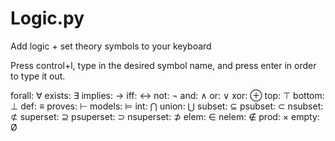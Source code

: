 # Logic.py
Add logic + set theory symbols to your keyboard

Press control+l, type in the desired symbol name, and press enter in order to type it out.

forall: ∀
exists: ∃
implies: →
iff: ↔
not: ¬
and: ∧
or: ∨
xor: ⊕
top: ⊤
bottom: ⊥
def: ≡
proves: ⊢
models: ⊨
int: ⋂
union: ⋃
subset: ⊆
psubset: ⊂
nsubset: ⊄
superset: ⊇
psuperset: ⊃
nsuperset: ⊅
elem: ∈
nelem: ∉
prod: ×
empty: Ø  

